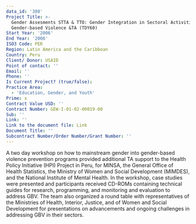 ```yaml
---
data_id: '388'
Project Title: >-
  Gender Assesments STTA & TTO: Gender Integration in Sectoral Activities:
  Gender-based Violence &TA (TDY60)
Start Year: '2006'
End Year: '2006'
ISO3 Code: PER
Region: Latin America and the Caribbean
Country: Peru
Client/ Donor: USAID
Point of contact: ''
Email: ''
Phone: ''
Is Current Project? (true/false): 
Practice Area:
  - 'Education, Gender, and Youth'
Prime: x
Contract Value USD: ''
Contract Number: GEW-I-01-02-00019-00
Sub: ''
Link: ''
Link to the document file: Link
Document Title: ''
Subcontract Number/Order Number/Grant Number: ''
---
```


A two day workshop on how to mainstream gender into gender-based violence prevention programs provided additional TA support to the Health Policy Initiative (HPI) Project in Peru, for MINSA, the General Office of Health Statistics, the Ministry of Women and Social Development (MIMDES), and the National Institute of Mental Health. In the workshop, case studies were presented and participants received CD-ROMs containing technical guides for research, programming, and monitoring and evaluation to address GBV. The team also organized a round table with representatives of the Ministries of Health, Interior, Justice, and of Women and Social Development for presentations on advancements and ongoing challenges in addressing GBV in their sectors.